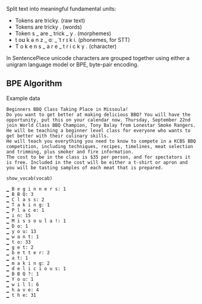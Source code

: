 Split text into meaningful fundamental units:
- Tokens are tricky. (raw text)
- Tokens are tricky . (words)
- Token s _ are _ trick _ y . (morphemes)
- t oʊ k ə n z _ ɑː _ ˈt r ɪ k i. (phonemes, for STT)
- T o k e n s _ a r e _ t r i c k y . (character)

In SentencePiece unicode characters are grouped together using either a unigram language model or BPE, byte-pair encoding.

## BPE Algorithm

Example data
```
Beginners BBQ Class Taking Place in Missoula!
Do you want to get better at making delicious BBQ? You will have the opportunity, put this on your calendar now. Thursday, September 22nd join World Class BBQ Champion, Tony Balay from Lonestar Smoke Rangers. He will be teaching a beginner level class for everyone who wants to get better with their culinary skills.
He will teach you everything you need to know to compete in a KCBS BBQ competition, including techniques, recipes, timelines, meat selection and trimming, plus smoker and fire information.
The cost to be in the class is $35 per person, and for spectators it is free. Included in the cost will be either a t-shirt or apron and you will be tasting samples of each meat that is prepared.
```

```
show_vocab(vocab)

▁ B e g i n n e r s: 1
▁ B B Q: 3
▁ C l a s s: 2
▁ T a k i n g: 1
▁ P l a c e: 1
▁ i n: 15
▁ M i s s o u l a !: 1
▁ D o: 1
▁ y o u: 13
▁ w a n t: 1
▁ t o: 33
▁ g e t: 2
▁ b e t t e r: 2
▁ a t: 1
▁ m a k i n g: 2
▁ d e l i c i o u s: 1
▁ B B Q ?: 1
▁ Y o u: 1
▁ w i l l: 6
▁ h a v e: 4
▁ t h e: 31

```


